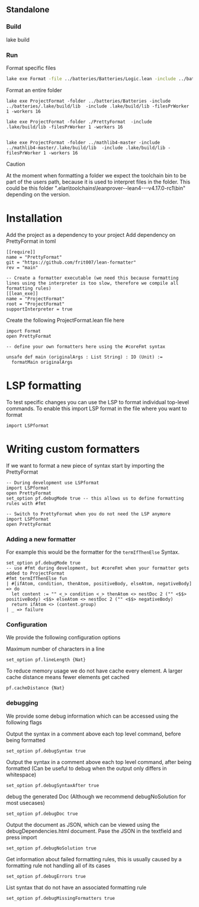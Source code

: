 ## Standalone
### Build
lake build
### Run

Format specific files
``` sh
lake exe Format -file ../batteries/Batteries/Logic.lean -include ../batteries/.lake/build/lib
```

Format an entire folder
```
lake exe ProjectFormat -folder ../batteries/Batteries -include ../batteries/.lake/build/lib  -include .lake/build/lib -filesPrWorker 1 -workers 16

lake exe ProjectFormat -folder ./PrettyFormat  -include .lake/build/lib -filesPrWorker 1 -workers 16


lake exe ProjectFormat -folder ../mathlib4-master -include ../mathlib4-master/.lake/build/lib  -include .lake/build/lib -filesPrWorker 1 -workers 16
```
>[!CAUTION]
>At the moment when formatting a folder we expect the toolchain bin to be part of the users path, because it is used to interpret files in the folder. This could be this folder ".elan\toolchains\leanprover--lean4---v4.17.0-rc1\bin" depending on the version.

# Installation
Add the project as a dependency to your project
Add dependency on PrettyFormat in toml
```
[[require]]
name = "PrettyFormat"
git = "https://github.com/frit007/lean-formatter"
rev = "main"

-- Create a formatter executable (we need this because formatting lines using the interpreter is too slow, therefore we compile all formatting rules)
[[lean_exe]]
name = "ProjectFormat"
root = "ProjectFormat"
supportInterpreter = true
```

Create the following ProjectFormat.lean file here
```
import Format
open PrettyFormat

-- define your own formatters here using the #coreFmt syntax

unsafe def main (originalArgs : List String) : IO (Unit) :=
  formatMain originalArgs
```

# LSP formatting
To test specific changes you can use the LSP to format individual top-level commands. 
To enable this import LSP format in the file where you want to format
```
import LSPformat
```

# Writing custom formatters
If we want to format a new piece of syntax start by importing the PrettyFormat
```
-- During development use LSPformat
import LSPformat
open PrettyFormat
set_option pf.debugMode true -- this allows us to define formatting rules with #fmt
```

```
-- Switch to PrettyFormat when you do not need the LSP anymore
import LSPformat
open PrettyFormat
```
### Adding a new formatter
For example this would be the formatter for the `termIfThenElse` Syntax.
```
set_option pf.debugMode true 
-- use #fmt during development, but #coreFmt when your formatter gets added to ProjectFormat
#fmt termIfThenElse fun
| #[ifAtom, condition, thenAtom, positiveBody, elseAtom, negativeBody] => do
  let content := "" <_> condition <_> thenAtom <> nestDoc 2 ("" <$$> positiveBody) <$$> elseAtom <> nestDoc 2 ("" <$$> negativeBody)
  return ifAtom <> (content.group)
| _ => failure
```

### Configuration
We provide the following configuration options

Maximum number of characters in a line
```
set_option pf.lineLength {Nat}
```
To reduce memory usage we do not have cache every element. A larger cache distance means fewer elements get cached
```
pf.cacheDistance {Nat}
```

### debugging
We provide some debug information which can be accessed using the following flags

Output the syntax in a comment above each top level command, before being formatted
```
set_option pf.debugSyntax true
```
Output the syntax in a comment above each top level command, after being formatted (Can be useful to debug when the output only differs in whitespace)
```
set_option pf.debugSyntaxAfter true
```

debug the generated Doc (Although we recommend debugNoSolution for most usecases)
```
set_option pf.debugDoc true
```

Output the document as JSON, which can be viewed using the debugDependencies.html document. Pase the JSON in the textfield and press import
```
set_option pf.debugNoSolution true
```

Get information about failed formatting rules, this is usually caused by a formatting rule not handling all of its cases
```
set_option pf.debugErrors true
```

List syntax that do not have an associated formatting rule
```
set_option pf.debugMissingFormatters true
```